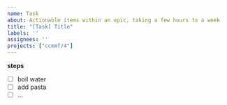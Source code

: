 ```yaml
---
name: Task
about: Actionable items within an epic, taking a few hours to a week
title: "[Task] Title"
labels: ''
assignees: ''
projects: ["ccmmf/4"]
---
```


**steps**

- [ ] boil water
- [ ] add pasta
- [ ] ...
